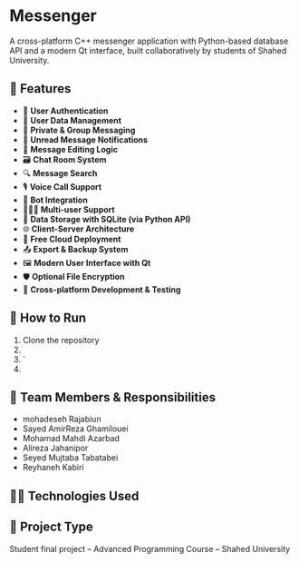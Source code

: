 # Messenger

A cross-platform C++ messenger application with Python-based database API and a modern Qt interface, built collaboratively by students of Shahed University.

## 🔧 Features

- 🔐 **User Authentication**  
- 🧾 **User Data Management**  
- 💬 **Private & Group Messaging**  
- 📩 **Unread Message Notifications**  
- 🧠 **Message Editing Logic**  
- 🗃️ **Chat Room System** 
- 🔍 **Message Search**
- 🎙️ **Voice Call Support** 
- 🤖 **Bot Integration** 
- 🧑‍🤝‍🧑 **Multi-user Support** 
- 💾 **Data Storage with SQLite (via Python API)**  
- 🌐 **Client-Server Architecture**  
- 🔗 **Free Cloud Deployment**  
- 📤 **Export & Backup System**  
- 🖼️ **Modern User Interface with Qt** 
- 🛡️ **Optional File Encryption** 
- 🧪 **Cross-platform Development & Testing** 

## 🚀 How to Run
1. Clone the repository
2. 
3. `
4. 

## 👥 Team Members & Responsibilities
- mohadeseh Rajabiun
- Sayed AmirReza Ghamilouei
- Mohamad Mahdi Azarbad
- Alireza Jahanipor
- Seyed Mujtaba Tabatabei
- Reyhaneh Kabiri

## 🧑‍💻 Technologies Used


## 🧪 Project Type
Student final project – Advanced Programming Course – Shahed University
